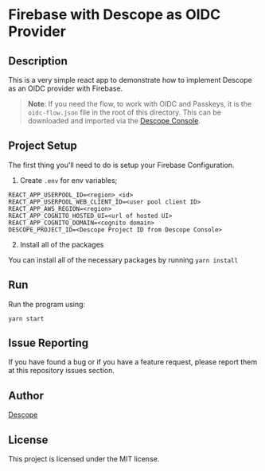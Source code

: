 # Firebase with Descope as OIDC Provider

## Description

This is a very simple react app to demonstrate how to implement Descope as an OIDC provider with Firebase.

> **Note**: If you need the flow, to work with OIDC and Passkeys, it is the `oidc-flow.json` file in the root of this directory. This can be downloaded and imported via the [Descope Console](https://app.descope.com/flows).

## Project Setup

The first thing you'll need to do is setup your Firebase Configuration.

1. Create `.env` for env variables;

```
REACT_APP_USERPOOL_ID=<region>_<id>
REACT_APP_USERPOOL_WEB_CLIENT_ID=<user pool client ID>
REACT_APP_AWS_REGION=<region>
REACT_APP_COGNITO_HOSTED_UI=<url of hosted UI>
REACT_APP_COGNITO_DOMAIN=<cognito domain>
DESCOPE_PROJECT_ID=<Descope Project ID from Descope Console>
```

2. Install all of the packages

You can install all of the necessary packages by running `yarn install`

## Run

Run the program using:

`yarn start`

## Issue Reporting

If you have found a bug or if you have a feature request, please report them at this repository issues section.

## Author

[Descope](https://descope.com)

## License

This project is licensed under the MIT license.
